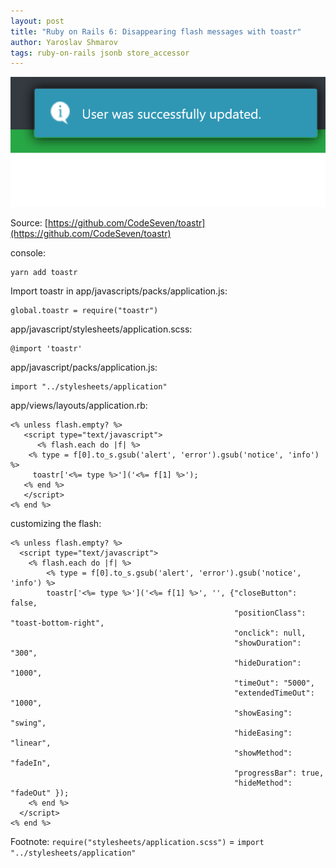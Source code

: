 ```yaml
---
layout: post
title: "Ruby on Rails 6: Disappearing flash messages with toastr"
author: Yaroslav Shmarov
tags: ruby-on-rails jsonb store_accessor
---
```


![flash-message-example](/assets/2020-12-29-flash-messages-with-toastr-js/flash-message-example.png)

Source: 
[https://github.com/CodeSeven/toastr](https://github.com/CodeSeven/toastr)

console:
```
yarn add toastr
```
Import toastr in app/javascripts/packs/application.js:
```
global.toastr = require("toastr")
```
app/javascript/stylesheets/application.scss:
```
@import 'toastr'
```
app/javascript/packs/application.js:
```
import "../stylesheets/application"
```
app/views/layouts/application.rb:
```
<% unless flash.empty? %>
   <script type="text/javascript">
      <% flash.each do |f| %>
    <% type = f[0].to_s.gsub('alert', 'error').gsub('notice', 'info') %>
   	 toastr['<%= type %>']('<%= f[1] %>');
   <% end %>
   </script>
<% end %>
```
customizing the flash:
```
<% unless flash.empty? %>
  <script type="text/javascript">
    <% flash.each do |f| %>
        <% type = f[0].to_s.gsub('alert', 'error').gsub('notice', 'info') %>
        toastr['<%= type %>']('<%= f[1] %>', '', {"closeButton": false,
                                                  "positionClass": "toast-bottom-right", 
                                                  "onclick": null, 
                                                  "showDuration": "300", 
                                                  "hideDuration": "1000", 
                                                  "timeOut": "5000", 
                                                  "extendedTimeOut": "1000", 
                                                  "showEasing": "swing", 
                                                  "hideEasing": "linear", 
                                                  "showMethod": "fadeIn", 
                                                  "progressBar": true,
                                                  "hideMethod": "fadeOut" });
    <% end %>
  </script>
<% end %>
```

Footnote: `require("stylesheets/application.scss")` = `import "../stylesheets/application"`
